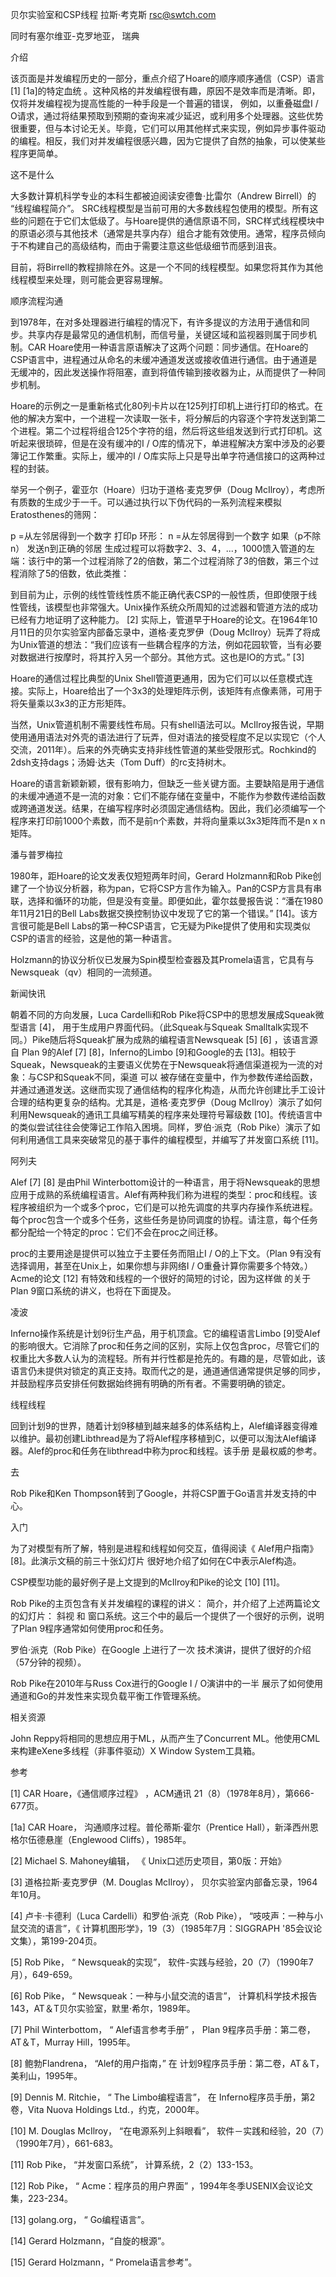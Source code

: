 贝尔实验室和CSP线程
拉斯·考克斯
rsc@swtch.com

同时有塞尔维亚-克罗地亚， 瑞典

介绍

该页面是并发编程历史的一部分，重点介绍了Hoare的顺序顺序通信（CSP​​）语言[1] [1a]的特定血统 。这种风格的并发编程很有趣，原因不是效率而是清晰。即，仅将并发编程视为提高性能的一种手段是一个普遍的错误， 例如，以重叠磁盘I / O请求，通过将结果预取到预期的查询来减少延迟，或利用多个处理器。这些优势很重要，但与本讨论无关。毕竟，它们可以用其他样式来实现，例如异步事件驱动的编程。相反，我们对并发编程很感兴趣，因为它提供了自然的抽象，可以使某些程序更简单。

这不是什么

大多数计算机科学专业的本科生都被迫阅读安德鲁·比雷尔（Andrew Birrell）的 “线程编程简介”。 SRC线程模型是当前可用的大多数线程包使用的模型。所有这些的问题在于它们太低级了。与Hoare提供的通信原语不同，SRC样式线程模块中的原语必须与其他技术（通常是共享内存）组合才能有效使用。通常，程序员倾向于不构建自己的高级结构，而由于需要注意这些低级细节而感到沮丧。

目前，将Birrell的教程排除在外。这是一个不同的线程模型。如果您将其作为其他线程模型来处理，则可能会更容易理解。

顺序流程沟通

到1978年，在对多处理器进行编程的情况下，有许多提议的方法用于通信和同步。共享内存是最常见的通信机制，而信号量，关键区域和监视器则属于同步机制。CAR Hoare使用一种语言原语解决了这两个问题：同步通信。在Hoare的CSP语言中，进程通过从命名的未缓冲通道发送或接收值进行通信。由于通道是无缓冲的，因此发送操作将阻塞，直到将值传输到接收器为止，从而提供了一种同步机制。

Hoare的示例之一是重新格式化80列卡片以在125列打印机上进行打印的格式。在他的解决方案中，一个进程一次读取一张卡，将分解后的内容逐个字符发送到第二个进程。第二个过程将组合125个字符的组，然后将这些组发送到行式打印机。这听起来很琐碎，但是在没有缓冲的I / O库的情况下，单进程解决方案中涉及的必要簿记工作繁重。实际上，缓冲的I / O库实际上只是导出单字符通信接口的这两种过程的封装。

举另一个例子，霍亚尔（Hoare）归功于道格·麦克罗伊（Doug McIlroy），考虑所有质数的生成少于一千。可以通过执行以下伪代码的一系列流程来模拟Eratosthenes的筛网：

p =从左邻居得到一个数字
打印p
环形：
    n =从左邻居得到一个数字
    如果（p不除n）
        发送n到正确的邻居
生成过程可以将数字2、3、4，...，1000馈入管道的左端：该行中的第一个过程消除了2的倍数，第二个过程消除了3的倍数，第三个过程消除了5的倍数，依此类推：



到目前为止，示例的线性管线性质不能正确代表CSP的一般性质，但即使限于线性管线，该模型也非常强大。Unix操作系统众所周知的过滤器和管道方法的成功已经有力地证明了这种能力。 [2] 实际上，管道早于Hoare的论文。在1964年10月11日的贝尔实验室内部备忘录中，道格·麦克罗伊（Doug McIlroy）玩弄了将成为Unix管道的想法：“我们应该有一些耦合程序的方法，例如花园软管，当有必要对数据进行按摩时，将其拧入另一个部分。其他方式。这也是IO的方式。” [3]

Hoare的通信过程比典型的Unix Shell管道更通用，因为它们可以以任意模式连接。实际上，Hoare给出了一个3x3的处理矩阵示例，该矩阵有点像素筛，可用于将矢量乘以3x3的正方形矩阵。

当然，Unix管道机制不需要线性布局。只有shell语法可以。McIlroy报告说，早期使用通用语法对外壳的语法进行了玩弄，但对语法的接受程度不足以实现它（个人交流，2011年）。后来的外壳确实支持非线性管道的某些受限形式。Rochkind的2dsh支持dags；汤姆·达夫（Tom Duff）的rc支持树木。

Hoare的语言新颖新颖，很有影响力，但缺乏一些关键方面。主要缺陷是用于通信的未缓冲通道不是一流的对象：它们不能存储在变量中，不能作为参数传递给函数或跨通道发送。结果，在编写程序时必须固定通信结构。因此，我们必须编写一个程序来打印前1000个素数，而不是前n个素数，并将向量乘以3x3矩阵而不是n x n矩阵。

潘与普罗梅拉

1980年，距Hoare的论文发表仅短短两年时间，Gerard Holzmann和Rob Pike创建了一个协议分析器，称为pan，它将CSP方言作为输入。Pan的CSP方言具有串联，选择和循环的功能，但是没有变量。即便如此，霍尔兹曼报告说：“潘在1980年11月21日的Bell Labs数据交换控制协议中发现了它的第一个错误。” [14]。该方言很可能是Bell Labs的第一种CSP语言，它无疑为Pike提供了使用和实现类似CSP的语言的经验，这是他的第一种语言。

Holzmann的协议分析仪已发展为Spin模型检查器及其Promela语言，它具有与Newsqueak（qv）相同的一流频道。

新闻快讯

朝着不同的方向发展，Luca Cardelli和Rob Pike将CSP中的思想发展成Squeak微型语言 [4]， 用于生成用户界面代码。（此Squeak与Squeak Smalltalk实现不同。）Pike随后将Squeak扩展为成熟的编程语言Newsqueak [5] [6] ，该语言源自 Plan 9的Alef [7] [8]，Inferno的Limbo [9]和Google的去 [13]。相较于Squeak，Newsqueak的主要语义优势在于Newsqueak将通信渠道视为一流的对象：与CSP和Squeak不同，渠道 可以 被存储在变量中，作为参数传递给函数，并通过通道发送。这继而实现了通信结构的程序化构造，从而允许创建比手工设计合理的结构更复杂的结构。尤其是，道格·麦克罗伊（Doug McIlroy）演示了如何利用Newsqueak的通讯工具编写精美的程序来处理符号幂级数 [10]。传统语言中的类似尝试往往会使簿记工作陷入困境。同样，罗伯·派克（Rob Pike）演示了如何利用通信工具来突破常见的基于事件的编程模型，并编写了并发窗口系统 [11]。

阿列夫

Alef [7] [8] 是由Phil Winterbottom设计的一种语言，用于将Newsqueak的思想应用于成熟的系统编程语言。Alef有两种我们称为进程的类型：proc和线程。该程序被组织为一个或多个proc，它们是可以抢先调度的共享内存操作系统进程。每个proc包含一个或多个任务，这些任务是协同调度的协程。请注意，每个任务都分配给一个特定的proc：它们不会在proc之间迁移。

proc的主要用途是提供可以独立于主要任务而阻止I / O的上下文。（Plan 9有没有选择调用，甚至在Unix上，如果你想与非网络I / O重叠计算你需要多个特效。）Acme的论文 [12] 有特效和线程的一个很好的简短的讨论，因为这样做 的关于Plan 9窗口系统的讲义，也将在下面提及。

凌波

Inferno操作系统是计划9衍生产品，用于机顶盒。它的编程语言Limbo [9]受Alef的影响很大。它消除了proc和任务之间的区别，实际上仅包含proc，尽管它们的权重比大多数人认为的流程轻。所有并行性都是抢先的。有趣的是，尽管如此，该语言仍未提供对锁定的真正支持。取而代之的是，通道通信通常提供足够的同步，并鼓励程序员安排任何数据始终拥有明确的所有者。不需要明确的锁定。

线程线程

回到计划9的世界，随着计划9移植到越来越多的体系结构上，Alef编译器变得难以维护。最初创建Libthread是为了将Alef程序移植到C，以便可以淘汰Alef编译器。Alef的proc和任务在libthread中称为proc和线程。该手册 是最权威的参考。

去

Rob Pike和Ken Thompson转到了Google，并将CSP置于Go语言并发支持的中心。

入门

为了对模型有所了解，特别是进程和线程如何交互，值得阅读《 Alef用户指南》 [8]。此演示文稿的前三十张幻灯片 很好地介绍了如何在C中表示Alef构造。

CSP模型功能的最好例子是上文提到的McIlroy和Pike的论文 [10] [11]。

Rob Pike的主页包含有关并发编程的课程的讲义： 简介，并介绍了上述两篇论文的幻灯片： 斜视 和 窗口系统。这三个中的最后一个提供了一个很好的示例，说明了Plan 9程序通常如何使用proc和任务。

罗伯·派克（Rob Pike）在Google 上进行了一次 技术演讲，提供了很好的介绍（57分钟的视频）。

Rob Pike在2010年与Ru​​ss Cox进行的Google I / O演讲中的一半 展示了如何使用通道和Go的并发性来实现负载平衡工作管理系统。

相关资源

John Reppy将相同的思想应用于ML，从而产生了Concurrent ML。他使用CML来构建eXene多线程（非事件驱动）X Window System工具箱。

参考

[1] CAR Hoare，《通信顺序过程》 ，ACM通讯 21（8）（1978年8月），第666-677页。

[1a] CAR Hoare， 沟通顺序过程。普伦蒂斯·霍尔（Prentice Hall），新泽西州恩格尔伍德悬崖（Englewood Cliffs），1985年。

[2] Michael S. Mahoney编辑， 《 Unix口述历史项目，第0版：开始》

[3] 道格拉斯·麦克罗伊（M. Douglas McIlroy）， 贝尔实验室内部备忘录，1964年10月。

[4] 卢卡·卡德利（Luca Cardelli）和罗伯·派克（Rob Pike）， “吱吱声：一种与小鼠交流的语言”，《 计算机图形学》，19（3）（1985年7月：SIGGRAPH '85会议论文集），第199-204页。

[5] Rob Pike， “ Newsqueak的实现”， 软件-实践与经验，20（7）（1990年7月），649-659。

[6] Rob Pike， “ Newsqueak：一种与小鼠交流的语言”， 计算机科学技术报告143，AT＆T贝尔实验室，默里·希尔，1989年。

[7] Phil Winterbottom， “ Alef语言参考手册” ， Plan 9程序员手册：第二卷，AT＆T，Murray Hill，1995年。

[8] 鲍勃Flandrena， “Alef的用户指南，” 在 计划9程序员手册：第二卷，AT＆T，美利山，1995年。

[9] Dennis M. Ritchie， “ The Limbo编程语言”， 在 Inferno程序员手册，第2卷，Vita Nuova Holdings Ltd.，约克，2000年。

[10] M. Douglas McIlroy， “在电源系列上斜眼看”， 软件－实践和经验，20（7）（1990年7月），661-683。

[11] Rob Pike， “并发窗口系统”， 计算系统，2（2）133-153。

[12] Rob Pike， “ Acme：程序员的用户界面” ，1994年冬季USENIX会议论文集，223-234。

[13] golang.org， “ Go编程语言”。

[14] Gerard Holzmann，“自旋的根源”。

[15] Gerard Holzmann，“ Promela语言参考”。